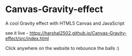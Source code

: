 # Canvas-Gravity-effect
A cool Gravity effect with HTML5 Canvas and JavaScript 


see it live - https://harshal2502.github.io/Canvas-Gravity-effect/src/index.html

Click anywhere on the website to rebounce the balls :)
